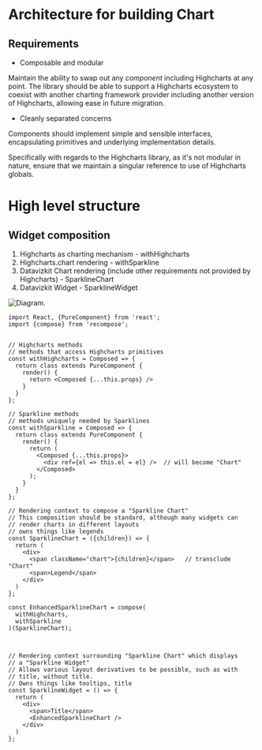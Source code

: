 
# Architecture for building Chart 

## Requirements

* Composable and modular

Maintain the ability to swap out any _component_ including Highcharts at any point. 
The library should be able to support a Highcharts ecosystem to coexist with another 
charting framework provider including another version of Highcharts, allowing ease 
in future migration.


* Cleanly separated concerns

Components should implement simple and sensible interfaces, encapsulating primitives 
and underlying implementation details.

Specifically with regards to the Highcharts library, as it's not modular in nature, 
ensure that we maintain a singular reference to use of Highcharts globals.



# High level structure

## Widget composition

1. Highcharts as charting mechanism - withHighcharts 
2. Highcharts.chart rendering - withSparkline
3. Datavizkit Chart rendering (include other requirements not provided by Highcharts) - SparklineChart
3. Datavizkit Widget - SparklineWidget

![Diagram]('./chart-architecture-composition.png').


```
import React, {PureComponent} from 'react';
import {compose} from 'recompose';


// Highcharts methods 
// methods that access Highcharts primitives
const withHighcharts = Composed => {
  return class extends PureComponent {
    render() {
      return <Composed {...this.props} />
    }
  }
};

// Sparkline methods
// methods uniquely needed by Sparklines
const withSparkline = Composed => {
  return class extends PureComponent {
    render() {
      return (
        <Composed {...this.props}>
          <div ref={el => this.el = el} />  // will become "Chart"
        </Composed>
      );
    }
  }
};

// Rendering context to compose a "Sparkline Chart"  
// This composition should be standard, although many widgets can 
// render charts in different layouts
// owns things like legends
const SparklineChart = ({children}) => {
  return (
    <div>
      <span className="chart">{children}</span>   // transclude "Chart"
      <span>Legend</span>
    </div>
  )
};

const EnhancedSparklineChart = compose(
  withHighcharts,
  withSparkline
)(SparklineChart);



// Rendering context surrounding "Sparkline Chart" which displays
// a "Sparkline Widget" 
// Allows various layout derivatives to be possible, such as with
// title, without title.
// Owns things like tooltips, title
const SparklineWidget = () => {
  return (
    <div>
      <span>Title</span>
      <EnhancedSparklineChart />
    </div>
  )
};
```
